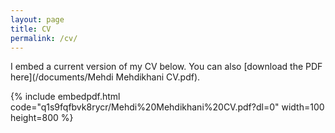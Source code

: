 ```yaml
---
layout: page
title: CV
permalink: /cv/
---
```


I embed a current version of my CV below. You can also [download the PDF here](/documents/Mehdi Mehdikhani CV.pdf).

{% include embedpdf.html code="q1s9fqfbvk8rycr/Mehdi%20Mehdikhani%20CV.pdf?dl=0" width=100 height=800 %}

<script src="//static.getclicky.com/js" type="text/javascript"></script>
<script type="text/javascript">try{ clicky.init(101071208); }catch(e){}</script>
<noscript><p><img alt="Clicky" width="1" height="1" src="//in.getclicky.com/101071208ns.gif" /></p></noscript>
